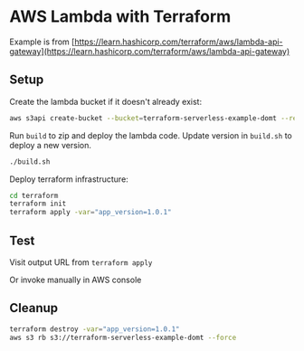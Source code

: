# AWS Lambda with Terraform

Example is from [https://learn.hashicorp.com/terraform/aws/lambda-api-gateway](https://learn.hashicorp.com/terraform/aws/lambda-api-gateway)

## Setup

Create the lambda bucket if it doesn't already exist:

```bash
aws s3api create-bucket --bucket=terraform-serverless-example-domt --region=us-east-1
```

Run `build` to zip and deploy the lambda code. Update version in `build.sh` to deploy a new version.

```bash
./build.sh
```

Deploy terraform infrastructure:

```bash
cd terraform
terraform init
terraform apply -var="app_version=1.0.1"
```

## Test

Visit output URL from `terraform apply`

Or invoke manually in AWS console

## Cleanup

```bash
terraform destroy -var="app_version=1.0.1"
aws s3 rb s3://terraform-serverless-example-domt --force
```
